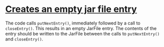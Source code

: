 # [Creates an empty jar file entry](https://spotbugs.readthedocs.io/en/latest/bugDescriptions.html#AM_CREATES_EMPTY_JAR_FILE_ENTRY)

The code calls `putNextEntry()`, immediately
followed by a call to `closeEntry()`. This results
in an empty JarFile entry. The contents of the entry
should be written to the JarFile between the calls to
`putNextEntry()` and
`closeEntry()`.